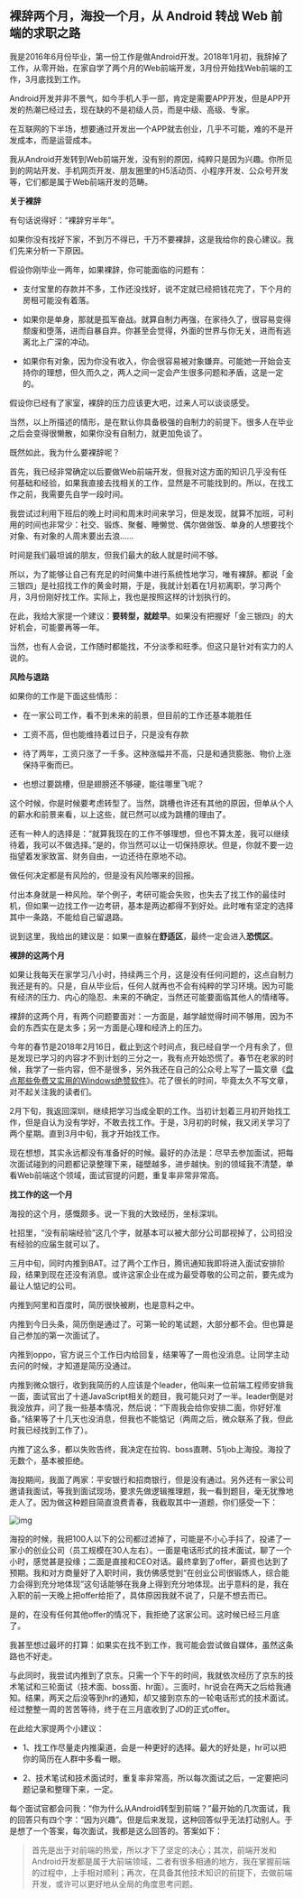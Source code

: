 ## 裸辞两个月，海投一个月，从 Android 转战 Web 前端的求职之路

我是2016年6月份毕业，第一份工作是做Android开发。2018年1月初，我辞掉了工作，从零开始，在家自学了两个月的Web前端开发，3月份开始找Web前端的工作，3月底找到工作。

Android开发并非不景气，如今手机人手一部，肯定是需要APP开发，但是APP开发的热潮已经过去，现在缺的不是初级人员，而是中级、高级、专家。



在互联网的下半场，想要通过开发出一个APP就去创业，几乎不可能，难的不是开发成本，而是运营成本。



我从Android开发转到Web前端开发，没有别的原因，纯粹只是因为兴趣。你所见到的网站开发、手机网页开发、朋友圈里的H5活动页、小程序开发、公众号开发等，它们都是属于Web前端开发的范畴。

**关于裸辞**



有句话说得好：“裸辞穷半年”。



如果你没有找好下家，不到万不得已，千万不要裸辞，这是我给你的良心建议。我们先来分析一下原因。



假设你刚毕业一两年，如果裸辞，你可能面临的问题有：



- 支付宝里的存款并不多，工作还没找好，说不定就已经把钱花完了，下个月的房租可能没有着落。



- 如果你是单身，那就是孤军奋战。就算自制力再强，在家待久了，很容易变得颓废和堕落，进而自暴自弃。你甚至会觉得，外面的世界与你无关，进而有逃离北上广深的冲动。



- 如果你有对象，因为你没有收入，你会很容易被对象嫌弃。可能她一开始会支持你的理想，但久而久之，两人之间一定会产生很多问题和矛盾，这是一定的。



假设你已经有了家室，裸辞的压力应该更大吧，过来人可以谈谈感受。



当然，以上所描述的情形，是在默认你具备极强的自制力的前提下。很多人在毕业之后会变得很懒散，如果你没有自制力，就更加免谈了。

既然如此，我为什么要裸辞呢？

首先，我已经非常确定以后要做Web前端开发，但我对这方面的知识几乎没有任何基础和经验，如果我直接去找相关的工作，显然是不可能找到的。所以，在找工作之前，我需要先自学一段时间。

我尝试过利用下班后的晚上时间和周末时间来学习，但是发现，就算不加班，可利用的时间也非常少：社交、锻炼、聚餐、睡懒觉、偶尔做做饭、单身的人想要找个对象、有对象的人周末要出去浪……

时间是我们最坦诚的朋友，但我们最大的敌人就是时间不够。

所以，为了能够让自己有充足的时间集中进行系统性地学习，唯有裸辞。都说「金三银四」是社招找工作的黄金时期，于是，我就计划着在1月初离职，学习两个月，3月份刚好找工作。实际上，我也是按照这样的计划执行的。

在此，我给大家提一个建议：**要转型，就趁早**。如果没有把握好「金三银四」的大好机会，可能要再等一年。

当然，也有人会说，工作随时都能找，不分淡季和旺季。但这只是针对有实力的人说的。

**风险与退路**

如果你的工作是下面这些情形：



- 在一家公司工作，看不到未来的前景，但目前的工作还基本能胜任



- 工资不高，但也能维持着过日子，只是没有存款



- 待了两年，工资只涨了一千多。这种涨幅并不高，只是和通货膨胀、物价上涨保持平衡而已。



- 也想过要跳槽，但是翅膀还不够硬，能往哪里飞呢？



这个时候，你是时候要考虑转型了。当然，跳槽也许还有其他的原因，但单从个人的薪水和前景来看，以上这些，就已然可以成为跳槽的理由了。



还有一种人的选择是：“就算我现在的工作不够理想，但也不算太差，我可以继续待着，我可以不做选择。”是的，你当然可以让一切保持原状。但是，你就不要一边指望着发家致富、财务自由，一边还待在原地不动。



做任何决定都是有风险的，但是没有风险哪来的回报。



付出本身就是一种风险。举个例子，考研可能会失败，也失去了找工作的最佳时机，但如果一边找工作一边考研，基本是两边都得不到好处。此时唯有坚定的选择其中一条路，不能给自己留退路。



说到这里，我给出的建议是：如果一直躲在**舒适区**，最终一定会进入**恐慌区**。



**裸辞的这两个月**



如果让我每天在家学习八小时，持续两三个月，这是没有任何问题的，这点自制力我还是有的。只是，自从毕业后，任何人就再也不会有纯粹的学习环境。因为可能有经济的压力、内心的隐忍、未来的不确定，当然还可能要面临其他人的情绪等。



裸辞的这两个月，有两个问题要面对：一方面是，越学越觉得时间不够用，因为不会的东西实在是太多；另一方面是心理和经济上的压力。



今年的春节是2018年2月16日，截止到这个时间点，我已经自学一个月有余了，但是发现已学习的内容才不到计划的三分之一，我有点开始恐慌了。春节在老家的时候，我学了一些内容，但不是很多，另外我还在自己的公众号上写了一篇文章《[盘点那些免费又实用的Windows绝赞软件](http://mp.weixin.qq.com/s?__biz=MzI4NzIxOTQyMA==&mid=2651819941&idx=1&sn=80d5ab24c6927395fd560b5b8e154744&chksm=f02a2416c75dad0046f381c2aeeb65af25859bbc85994f77549f8cf402a3af91f0fea4bf7f61&scene=21#wechat_redirect)》。花了很长的时间，毕竟太久不写文章，对不起关注我的读者们。



2月下旬，我返回深圳，继续把学习当成全职的工作。当初计划着三月初开始找工作，但是自认为没有学好，不敢去找工作。于是，3月初的时候，我又闭关学习了两个星期。直到3月中旬，我才开始找工作。



现在想想，其实永远都没有准备好的时候。最好的办法是：尽早去参加面试，把每次面试碰到的问题都记录整理下来，碰壁越多，进步越快。别的领域我不清楚，单看Web前端这个领域，面试官提的问题，重复率非常非常高。



**找工作的这一个月**



海投的这个月，感慨颇多。说一下我的大致经历，坐标深圳。



社招里，“没有前端经验”这几个字，就基本可以被大部分公司鄙视掉了，公司招没有经验的应届生就可以了。



三月中旬，同时内推到BAT。过了两个工作日，腾讯通知我即将进入面试安排阶段，结果到现在还没有消息。或许这家企业在成为最受尊敬的公司之前，要先成为最让人惦记的公司。



内推到阿里和百度时，简历很快被刷，也是意料之中。



内推到今日头条，简历倒是通过了。可第一轮的笔试题，大部分都不会。但也算是自己参加的第一次面试了。



内推到oppo，官方说三个工作日内给回复，结果等了一周也没消息。让同学主动去问的时候，才知道是简历没通过。



内推到微众银行，收到我简历的人应该是个leader，他叫来一位前端工程师安排我一面，面试官出了十道JavaScript相关的题目，我可能只对了一半。leader倒是对我没放弃，问了我一些基本情况，然后说：“下周我会给你安排二面，你好好准备。”结果等了十几天也没消息，但我也不能惦记（两周之后，微众联系了我，但此时我已经找到工作了）。



内推了这么多，都以失败告终，我决定在拉钩、boss直聘、51job上海投。海投了无数个，基本被拒绝。



海投期间，我面了两家：平安银行和招商银行，但是没有通过。另外还有一家公司邀请我面试，等我到面试现场，要求先做逻辑推理题，我一看到题目，毫无犹豫地走人了。因为做这种题目简直浪费青春，我截取其中一道题，你们感受一下：



![img](https://mmbiz.qpic.cn/mmbiz_png/GGPqFFseQiaxiarWibE8zgbRibUGy4iaGvQpNMZtOQF5HpvvW8DwEoCwAicLz3qs0xBAwpudNficmaxicvualYibgD4wa7A/640?wx_fmt=png&tp=webp&wxfrom=5&wx_lazy=1&wx_co=1)



海投的时候，我把100人以下的公司都过滤掉了，可能是不小心手抖了，投递了一家小的创业公司（员工规模在30人左右）。一面是电话形式的技术面试，聊了一个小时，感觉甚是投缘；二面是直接和CEO对话。最终拿到了offer，薪资也达到了预期。我和对方商量好了入职时间，我仿佛感觉到“在创业公司很锻炼人，综合能力会得到充分地体现”这句话能够在我身上得到充分地体现。出乎意料的是，我在入职的前一天晚上把offer给拒了，具体原因我就不说了，只是不想去而已。



是的，在没有任何其他offer的情况下，我拒绝了这家公司。这时候已经三月底了。



我甚至想过最坏的打算：如果实在找不到工作，我可能会尝试做自媒体，虽然这条路也不好走。



与此同时，我尝试内推到了京东。只需一个下午的时间，我就依次经历了京东的技术笔试和三轮面试（技术面、boss面、hr面）。三面时，hr说会在两天之后给我通知。结果，两天之后没等到hr的通知，却又接到京东的一轮电话形式的技术面试。经过整整一周的苦苦等待，终于在三月底收到了JD的正式offer。



在此给大家提两个小建议：



- 1、找工作尽量走内推渠道，会是一种更好的选择。最大的好处是，hr可以把你的简历在人群中多看一眼。



- 2、技术笔试和技术面试时，重复率非常高，所以每次面试之后，一定要把问题记录和整理下来，一定。



每个面试官都会问我：“你为什么从Android转型到前端？”最开始的几次面试，我的回答只有四个字：“因为兴趣”。但是后来发现，这种回答似乎无法打动别人。于是想了一个答案，每次面试，我都是这么回答的。答案如下：



> 首先是出于对前端的热爱，所以才下了坚定的决心；其次，前端开发和Android开发都是属于大前端领域，二者有很多相通的地方，我在掌握前端的过程中，上手相对顺利；再次，在具备其他技术知识的前提下，去做前端开发，或许可以更好地从全局的角度思考问题。

 